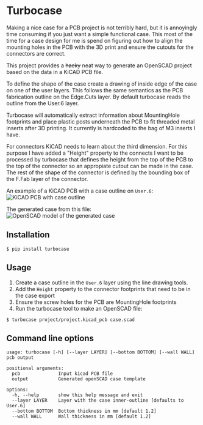 # Turbocase

Making a nice case for a PCB project is not terribly hard, but it is annoyingly time consuming if you just want a
simple functional case. This most of the time for a case design for me is spend on figuring out how to align the
mounting holes in the PCB with the 3D print and ensure the cutouts for the connectors are correct.

This project provides a ~~hacky~~ neat way to generate an OpenSCAD project based on the data in a KiCAD PCB file.

To define the shape of the case create a drawing of inside edge of the case on one of the user layers. This follows
the same semantics as the PCB fabrication outline on the Edge.Cuts layer. By default turbocase reads the outline from
the User.6 layer.

Turbocase will automatically extract information about MountingHole footprints and place plastic posts underneath the
PCB to fit threaded metal inserts after 3D printing. It currently is hardcoded to the bag of M3 inserts I have.

For connectors KiCAD needs to learn about the third dimension. For this purpose I have added a "Height" property to
the connects I want to be processed by turbocase that defines the height from the top of the PCB to the top of the
connector so an appropiate cutout can be made in the case. The rest of the shape of the connector is defined by the
bounding box of the F.Fab layer of the connector.

An example of a KiCAD PCB with a case outline on `User.6`:
![KiCAD PCB with case outline](images/kicad.png)

The generated case from this file:
![OpenSCAD model of the generated case](images/scad.png)


## Installation

```shell-session
$ pip install turbocase
```

## Usage

1. Create a case outline in the `User.6` layer using the line drawing tools.
2. Add the `Height` property to the connector footprints that need to be in the case export
3. Ensure the screw holes for the PCB are MountingHole footprints
4. Run the turbocase tool to make an OpenSCAD file:
```shell-session
$ turbocase project/project.kicad_pcb case.scad
```

## Command line options

```
usage: turbocase [-h] [--layer LAYER] [--bottom BOTTOM] [--wall WALL] pcb output

positional arguments:
  pcb              Input kicad PCB file
  output           Generated openSCAD case template

options:
  -h, --help       show this help message and exit
  --layer LAYER    Layer with the case inner-outline [defaults to User.6]
  --bottom BOTTOM  Bottom thickness in mm [default 1.2]
  --wall WALL      Wall thickness in mm [default 1.2]
```